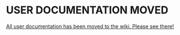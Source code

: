 USER DOCUMENTATION MOVED
====

[All user documentation has been moved to the wiki. Please see there!](https://github.com/breunigs/ingress-intel-total-conversion/wiki/Userguide-\(Main-Vanilla-IITC\))
